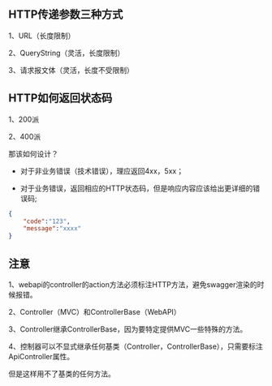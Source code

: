 ## HTTP传递参数三种方式

1、URL（长度限制）

2、QueryString（灵活，长度限制）

3、请求报文体（灵活，长度不受限制）

## HTTP如何返回状态码

1、200派

2、400派

那该如何设计？

- 对于非业务错误（技术错误），理应返回4xx，5xx；

- 对于业务错误，返回相应的HTTP状态码，但是响应内容应该给出更详细的错误码;

```json
{
    "code":"123",
    "message":"xxxx"
}
```

## 注意

1、webapi的controller的action方法必须标注HTTP方法，避免swagger渲染的时候报错。

2、Controller（MVC）和ControllerBase（WebAPI）

3、Controller继承ControllerBase，因为要特定提供MVC一些特殊的方法。

4、控制器可以不显式继承任何基类（Controller，ControllerBase），只需要标注ApiController属性。

但是这样用不了基类的任何方法。